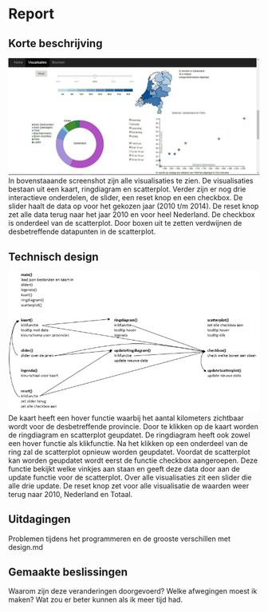 # Report
## Korte beschrijving
![](doc/screenshot.jpeg)
In bovenstaaande screenshot zijn alle visualisaties te zien.
De visualisaties bestaan uit een kaart, ringdiagram en scatterplot.
Verder zijn er nog drie interactieve onderdelen, de slider, een reset knop en een checkbox.
De slider haalt de data op voor het gekozen jaar (2010 t/m 2014).
De reset knop zet alle data terug naar het jaar 2010 en voor heel Nederland.
De checkbox is onderdeel van de scatterplot.
Door boxen uit te zetten verdwijnen de desbetreffende datapunten in de scatterplot.

## Technisch design
![](doc/designDiagram.PNG)
De kaart heeft een hover functie waarbij het aantal kilometers zichtbaar wordt voor de desbetreffende provincie.
Door te klikken op de kaart worden de ringdiagram en scatterplot geupdatet.
De ringdiagram heeft ook zowel een hover functie als klikfunctie.
Na het klikken op een onderdeel van de ring zal de scatterplot opnieuw worden geupdatet.
Voordat de scatterplot kan worden geupdatet wordt eerst de functie checkbox aangeroepen.
Deze functie bekijkt welke vinkjes aan staan en geeft deze data door aan de update functie voor de scatterplot.
Over alle visualisaties zit een slider die alle drie update.
De reset knop zet voor alle visualisatie de waarden weer terug naar 2010, Nederland en Totaal.

## Uitdagingen

Problemen tijdens het programmeren en de grooste verschillen met design.md

## Gemaakte beslissingen
Waarom zijn deze veranderingen doorgevoerd? Welke afwegingen moest ik maken? Wat zou er beter kunnen als ik meer tijd had.
